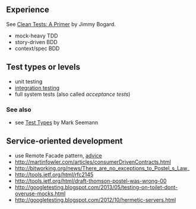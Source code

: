 ## Experience

See [Clean Tests: A Primer](https://lostechies.com/jimmybogard/2015/01/29/clean-tests-a-primer/) by Jimmy Bogard.

* mock-heavy TDD
* story-driven BDD
* context/spec BDD

## Test types or levels

* unit testing
* [integration testing](integration-tests.md)
* full system tests (also called _acceptance tests_)

### See also

* see [Test Types](http://blogs.msdn.com/b/ploeh/archive/2006/08/27/727211.aspx) by Mark Seemann

## Service-oriented development

* use Remote Facade pattern, [advice](http://blogs.msdn.com/b/ploeh/archive/2006/08/17/speakingattechedbarcelona.aspx#706320)
* http://martinfowler.com/articles/consumerDrivenContracts.html
* http://bitworking.org/news/There_are_no_exceptions_to_Postel_s_Law_
* http://tools.ietf.org/html/rfc2145
* http://tools.ietf.org/html/draft-thomson-postel-was-wrong-00
* http://googletesting.blogspot.com/2013/05/testing-on-toilet-dont-overuse-mocks.html
* http://googletesting.blogspot.com/2012/10/hermetic-servers.html
